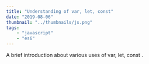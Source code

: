 ```yaml
---
title: "Understanding of var, let, const"
date: "2019-08-06"
thumbnail: "../thumbnails/js.png"
tags: 
    - "javascript"
    - "es6"
---
```


A brief introduction about various uses of var, let, const .